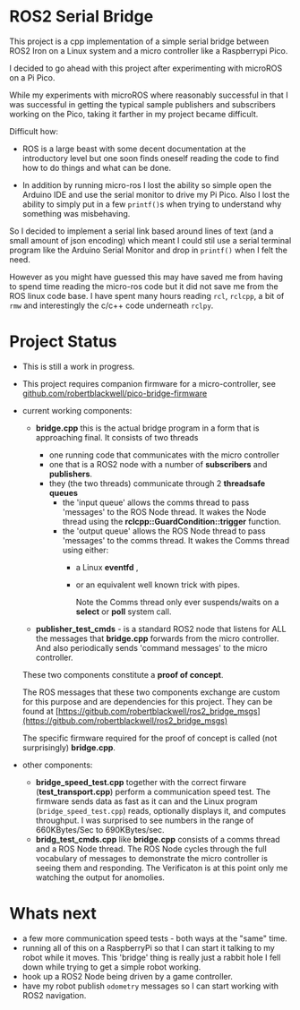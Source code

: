 # ROS2 Serial Bridge

This project is a cpp implementation of a simple serial bridge between ROS2 Iron on a Linux system and
a micro controller like a Raspberrypi Pico.

I decided to go ahead with this project after experimenting with microROS on a Pi Pico.

While my experiments with microROS where reasonably successful in that I was successful 
in getting the typical sample publishers and subscribers working on the Pico, taking 
it farther in my project became difficult. 

Difficult how:

-   ROS is a large beast with some decent documentation at the introductory level but one soon finds 
    oneself reading the code to find how to do things and what can be done. 
    
-   In addition by running micro-ros I lost the ability so simple open the Arduino IDE and use the serial monitor
    to drive my Pi Pico. Also I lost the ability to simply put in a few `printf()`s 
    when trying to understand why something was misbehaving.

So I decided to implement a serial link based around lines of text (and a small amount of json encoding)
which meant I could stil use a serial terminal program like the Arduino Serial Monitor and drop in `printf()`
when I felt the need. 

However as you might have guessed this may have saved me from having to spend time reading the micro-ros
code but it did not save me from the ROS linux code base. I have spent many hours reading `rcl`, `rclcpp`, a bit of `rmw`
and interestingly the c/c++ code underneath `rclpy`.

# Project Status

-   This is still a work in progress.
-   This project requires companion firmware for a micro-controller, see [github.com/robertblackwell/pico-bridge-firmware](github.com/robertblackwell/pico-bridge-firmware)
-   current working components:
    
    - __bridge.cpp__  this is the actual bridge program in a form that is approaching final. It consists of two threads 
      - one running code that communicates with the micro controller 
      - one that is a ROS2 node with a number of __subscribers__ and __publishers__.
      - they (the two threads) communicate through 2 __threadsafe queues__
        - the 'input queue' allows the comms thread to pass 'messages' to the ROS Node thread. It wakes the Node thread using the __rclcpp::GuardCondition::trigger__ function.
        - the 'output queue' allows the ROS Node thread to pass 'messages' to the comms thread. It wakes the Comms thread using either:
          - a Linux __eventfd__ ,
          - or an equivalent well known trick with pipes. 
        
            Note the Comms thread only ever suspends/waits on a __select__ or __poll__ system call.
    
    - __publisher_test_cmds__ - is a standard ROS2 node that listens for ALL the messages that __bridge.cpp__ forwards from the micro controller. And also periodically sends 'command messages' to the micro controller.

    These two components constitute a __proof of concept__. 
    
    The ROS messages that these two components exchange are custom for this purpose and are dependencies for this project. They can be found
    at [https://gitbub.com/robertblackwell/ros2_bridge_msgs](https://gitbub.com/robertblackwell/ros2_bridge_msgs)

    The specific firmware required for the proof of concept is called (not surprisingly) __bridge.cpp__. 


-   other components:

    -   __bridge_speed_test.cpp__ together with the correct firware (__test_transport.cpp__) perform a communication speed test. The firmware sends data as fast as it can and the Linux program (`bridge_speed_test.cpp`) reads, optionally displays it, and computes throughput. I was surprised to see numbers in the range of 660KBytes/Sec to 690KBytes/sec.
    -  __bridg_test_cmds.cpp__ like __bridge.cpp__ consists of a comms thread and a ROS Node thread. The ROS Node cycles through the full vocabulary of messages to demonstrate the micro controller is seeing them and responding. The Verificaton is at this point only me watching the output for anomolies.  


# Whats next

-   a few more communication speed tests - both ways at the "same" time.
-   running all of this on a RaspberryPi so that I can start it talking to my robot while it moves. This 'bridge' thing is really just a rabbit hole I fell down while trying to  get a simple robot working.
-   hook up a ROS2 Node being driven by a game controller.
-   have my robot publish `odometry` messages so I can start working with ROS2 navigation.
